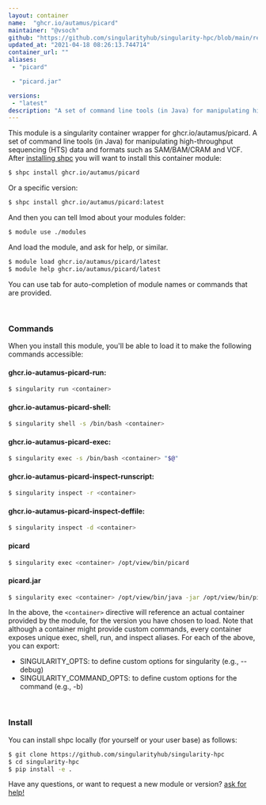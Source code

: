 ```yaml
---
layout: container
name:  "ghcr.io/autamus/picard"
maintainer: "@vsoch"
github: "https://github.com/singularityhub/singularity-hpc/blob/main/registry/ghcr.io/autamus/picard/container.yaml"
updated_at: "2021-04-18 08:26:13.744714"
container_url: ""
aliases:
 - "picard"

 - "picard.jar"

versions:
 - "latest"
description: "A set of command line tools (in Java) for manipulating high-throughput sequencing (HTS) data and formats such as SAM/BAM/CRAM and VCF."
---
```


This module is a singularity container wrapper for ghcr.io/autamus/picard.
A set of command line tools (in Java) for manipulating high-throughput sequencing (HTS) data and formats such as SAM/BAM/CRAM and VCF.
After [installing shpc](#install) you will want to install this container module:

```bash
$ shpc install ghcr.io/autamus/picard
```

Or a specific version:

```bash
$ shpc install ghcr.io/autamus/picard:latest
```

And then you can tell lmod about your modules folder:

```bash
$ module use ./modules
```

And load the module, and ask for help, or similar.

```bash
$ module load ghcr.io/autamus/picard/latest
$ module help ghcr.io/autamus/picard/latest
```

You can use tab for auto-completion of module names or commands that are provided.

<br>

### Commands

When you install this module, you'll be able to load it to make the following commands accessible:

#### ghcr.io-autamus-picard-run:

```bash
$ singularity run <container>
```

#### ghcr.io-autamus-picard-shell:

```bash
$ singularity shell -s /bin/bash <container>
```

#### ghcr.io-autamus-picard-exec:

```bash
$ singularity exec -s /bin/bash <container> "$@"
```

#### ghcr.io-autamus-picard-inspect-runscript:

```bash
$ singularity inspect -r <container>
```

#### ghcr.io-autamus-picard-inspect-deffile:

```bash
$ singularity inspect -d <container>
```


#### picard
       
```bash
$ singularity exec <container> /opt/view/bin/picard
```


#### picard.jar
       
```bash
$ singularity exec <container> /opt/view/bin/java -jar /opt/view/bin/picard.jar
```



In the above, the `<container>` directive will reference an actual container provided
by the module, for the version you have chosen to load. Note that although a container
might provide custom commands, every container exposes unique exec, shell, run, and
inspect aliases. For each of the above, you can export:

 - SINGULARITY_OPTS: to define custom options for singularity (e.g., --debug)
 - SINGULARITY_COMMAND_OPTS: to define custom options for the command (e.g., -b)

<br>
  
### Install

You can install shpc locally (for yourself or your user base) as follows:

```bash
$ git clone https://github.com/singularityhub/singularity-hpc
$ cd singularity-hpc
$ pip install -e .
```

Have any questions, or want to request a new module or version? [ask for help!](https://github.com/singularityhub/singularity-hpc/issues)
